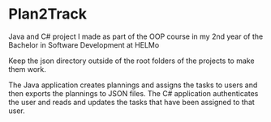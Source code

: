 # Plan2Track
Java and C# project I made as part of the OOP course in my 2nd year of the Bachelor in Software Development at HELMo

Keep the json directory outside of the root folders of the projects to make them work.

The Java application creates plannings and assigns the tasks to users and then exports the plannings to JSON files.
The C# application authenticates the user and reads and updates the tasks that have been assigned to that user.
